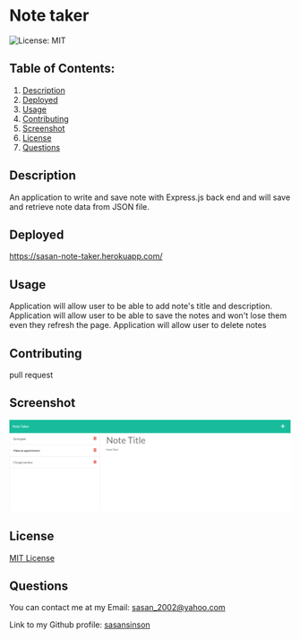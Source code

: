 # Note taker
  ![License: MIT](https://img.shields.io/badge/License-MIT-yellow.svg)
  ## Table of Contents:
  1. [Description](#Description) 
  2. [Deployed](#Deployed)
  3. [Usage](#Usage)  
  4. [Contributing](#Contributing)
  5. [Screenshot](#Screenshot)
  6. [License](#License)
  7. [Questions](#Questions)
  
## Description
An application to write and save note with Express.js back end and will save and retrieve note data from JSON file. 
## Deployed
https://sasan-note-taker.herokuapp.com/

## Usage
Application will allow user to be able to add note's title and description.
Application will allow user to be able to save the notes and won't lose them even they refresh 
the page.
Application will allow user to delete notes
## Contributing
pull request
## Screenshot
![note-taker Page.](./public/assets/image/screenshot.png)
## License
[MIT License](https://opensource.org/licenses/MIT)
## Questions
You can contact me at my Email: sasan_2002@yahoo.com

Link to my Github profile: [sasansinson](https://github.com/sasansinson)
